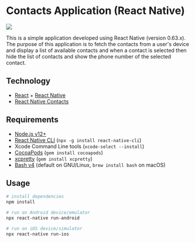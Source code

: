 # Contacts Application (React Native)

![](https://img.shields.io/david/emiketic/helloworld-react-native.svg?style=for-the-badge)

This is a simple application developed using React Native (version 0.63.x). The purpose of this application is to fetch the contacts from a user's device and display a list of available contacts and when a contact is selected then hide the list of contacts and show the phone number of the selected contact.

## Technology

- [React](https://reactjs.org/) + [React Native](https://facebook.github.io/react-native/)
- [React Native Contacts](https://www.npmjs.com/package/react-native-contacts)

## Requirements

- [Node.js v12+](https://nodejs.org/)
- [React Native CLI](https://www.npmjs.com/package/react-native-cli) (`npx -g install react-native-cli`)
- Xcode Command Line tools (`xcode-select --install`)
- [CocoaPods](https://cocoapods.org/) (`gem install cocoapods`)
- [xcpretty](https://github.com/supermarin/xcpretty) (`gem install xcpretty`)
- [Bash v4](http://tldp.org/LDP/abs/html/bashver4.html) (default on GNU/Linux, `brew install bash` on macOS)

## Usage

```sh
# install dependencies
npm install

# run on Android device/emulator
npx react-native run-android

# run on iOS device/simulator
npx react-native run-ios
```
